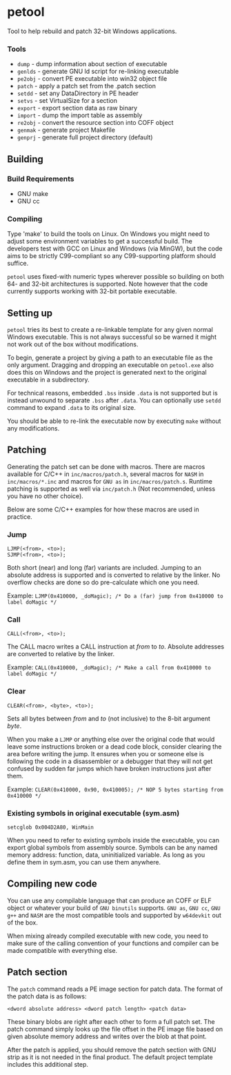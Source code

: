 petool
================================================================================

Tool to help rebuild and patch 32-bit Windows applications.

### Tools

 - `dump`   - dump information about section of executable
 - `genlds` - generate GNU ld script for re-linking executable
 - `pe2obj` - convert PE executable into win32 object file
 - `patch`  - apply a patch set from the .patch section
 - `setdd`  - set any DataDirectory in PE header
 - `setvs`  - set VirtualSize for a section
 - `export` - export section data as raw binary
 - `import` - dump the import table as assembly
 - `re2obj` - convert the resource section into COFF object
 - `genmak` - generate project Makefile
 - `genprj` - generate full project directory (default)

Building
--------------------------------------------------------------------------------

### Build Requirements

 - GNU make
 - GNU cc

### Compiling

Type 'make' to build the tools on Linux. On Windows you might need to adjust
some environment variables to get a successful build. The developers test with
GCC on Linux and Windows (via MinGW), but the code aims to be strictly
C99-compliant so any C99-supporting platform should suffice.

`petool` uses fixed-with numeric types wherever possible so building on both 64-
and 32-bit architectures is supported. Note however that the code currently
supports working with 32-bit portable executable.

Setting up
--------------------------------------------------------------------------------

`petool` tries its best to create a re-linkable template for any given normal
Windows executable. This is not always successful so be warned it might not 
work out of the box without modifications.

To begin, generate a project by giving a path to an executable file as the only
argument. Dragging and dropping an executable on `petool.exe` also does this
on Windows and the project is generated next to the original executable in a 
subdirectory.

For technical reasons, embedded `.bss` inside `.data` is not supported but is
instead unwound to separate `.bss` after `.data`. You can optionally use `setdd`
command to expand `.data` to its original size.

You should be able to re-link the executable now by executing `make` without any
modifications.

Patching
--------------------------------------------------------------------------------

Generating the patch set can be done with macros. There are macros available for 
C/C++ in `inc/macros/patch.h`, several macros for `NASM` in `inc/macros/*.inc` and
macros for `GNU as` in `inc/macros/patch.s`. Runtime patching is supported as well
via `inc/patch.h` (Not recommended, unless you have no other choice).

Below are some C/C++ examples for how these macros are used in practice.

### Jump

    LJMP(<from>, <to>);
    SJMP(<from>, <to>);

Both short (near) and long (far) variants are included. Jumping to an absolute
address is supported and is converted to relative by the linker. No overflow
checks are done so do pre-calculate which one you need.

Example: `LJMP(0x410000, _doMagic); /* Do a (far) jump from 0x410000 to label doMagic */`

### Call

    CALL(<from>, <to>);

The CALL macro writes a CALL instruction at _from_ to _to_. Absolute
addresses are converted to relative by the linker.

Example: `CALL(0x410000, _doMagic); /* Make a call from 0x410000 to label doMagic */`

### Clear

    CLEAR(<from>, <byte>, <to>);

Sets all bytes between _from_ and _to_ (not inclusive) to the 8-bit argument
_byte_.

When you make a `LJMP` or anything else over the original code that would
leave some instructions broken or a dead code block, consider clearing the area
before writing the jump. It ensures when you or someone else is following the
code in a disassembler or a debugger that they will not get confused by sudden
far jumps which have broken instructions just after them.

Example: `CLEAR(0x410000, 0x90, 0x410005); /* NOP 5 bytes starting from 0x410000 */`

### Existing symbols in original executable (sym.asm)

    setcglob 0x004D2A80, WinMain

When you need to refer to existing symbols inside the executable, you can export
global symbols from assembly source. Symbols can be any named memory address:
function, data, uninitialized variable. As long as you define them in sym.asm, 
you can use them anywhere.

Compiling new code
--------------------------------------------------------------------------------

You can use any compilable language that can produce an COFF or ELF object or
whatever your build of `GNU binutils` supports. `GNU as`, `GNU cc`, `GNU g++`
and `NASM` are the most compatible tools and supported by `w64devkit` out of the box.

When mixing already compiled executable with new code, you need to make sure of
the calling convention of your functions and compiler can be made compatible
with everything else.

Patch section
--------------------------------------------------------------------------------

The `patch` command reads a PE image section for patch data. The format of the
patch data is as follows:

    <dword absolute address> <dword patch length> <patch data>

These binary blobs are right after each other to form a full patch set. The
patch command simply looks up the file offset in the PE image file based on
given absolute memory address and writes over the blob at that point.

After the patch is applied, you should remove the patch section with GNU strip
as it is not needed in the final product. The default project template includes
this additional step.
